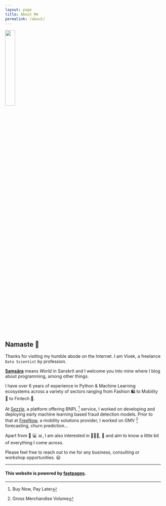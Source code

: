 ```yaml
---
layout: page
title: About Me
permalink: /about/
---
```


<img src="{{ site.baseurl }}/images/logo.png" width="25%" />

## Namaste 🙏

Thanks for visiting my humble abode on the Internet. I am Vivek, a freelance `Data Scientist` by profession.

**[Saṃsāra](https://en.wikipedia.org/wiki/Sa%E1%B9%83s%C4%81ra)** means *World* in Sanskrit and I welcome you into mine where I blog about programming, among other things.

I have over 6 years of experience in Python & Machine Learning ecosystems across a variety of sectors ranging from Fashion :shopping: to Mobility :kick_scooter: to Fintech :currency_exchange:. 

At [Sezzle](https://sezzle.eu/), a platform offering BNPL [^1] service, I worked on developing and deploying early machine learning based fraud detection models. Prior to that at [FreeNow](https://www.free-now.com/de/), a mobility solutions provider, I worked on GMV [^2] forecasting, churn prediction... 

Apart from :snake: :computer: :bar_chart:, I am also interested in :man_farmer::tractor:, :musical_note: and aim to know a little bit of everything I come across.


Please feel free to reach out to me for any business, consulting or workshop opportunities. 😃


---

[^1]: Buy Now, Pay Later
[^2]: Gross Merchandise Volume

#### This website is powered by **[fastpages](https://github.com/fastai/fastpages)**.